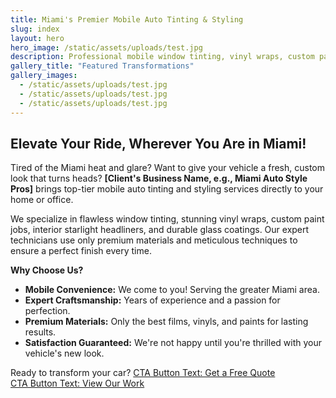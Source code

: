 ```yaml
---
title: Miami's Premier Mobile Auto Tinting & Styling
slug: index
layout: hero
hero_image: /static/assets/uploads/test.jpg 
description: Professional mobile window tinting, vinyl wraps, custom paint, and starlight headliners direct to you in Miami, FL. Quality service, amazing results.
gallery_title: "Featured Transformations"
gallery_images:
  - /static/assets/uploads/test.jpg
  - /static/assets/uploads/test.jpg
  - /static/assets/uploads/test.jpg
---
```


## Elevate Your Ride, Wherever You Are in Miami!

Tired of the Miami heat and glare? Want to give your vehicle a fresh, custom look that turns heads? **[Client's Business Name, e.g., Miami Auto Style Pros]** brings top-tier mobile auto tinting and styling services directly to your home or office.

We specialize in flawless window tinting, stunning vinyl wraps, custom paint jobs, interior starlight headliners, and durable glass coatings. Our expert technicians use only premium materials and meticulous techniques to ensure a perfect finish every time.

**Why Choose Us?**
* **Mobile Convenience:** We come to you! Serving the greater Miami area.
* **Expert Craftsmanship:** Years of experience and a passion for perfection.
* **Premium Materials:** Only the best films, vinyls, and paints for lasting results.
* **Satisfaction Guaranteed:** We're not happy until you're thrilled with your vehicle's new look.

Ready to transform your car?
[CTA Button Text: Get a Free Quote](#contact)  
[CTA Button Text: View Our Work](/portfolio)